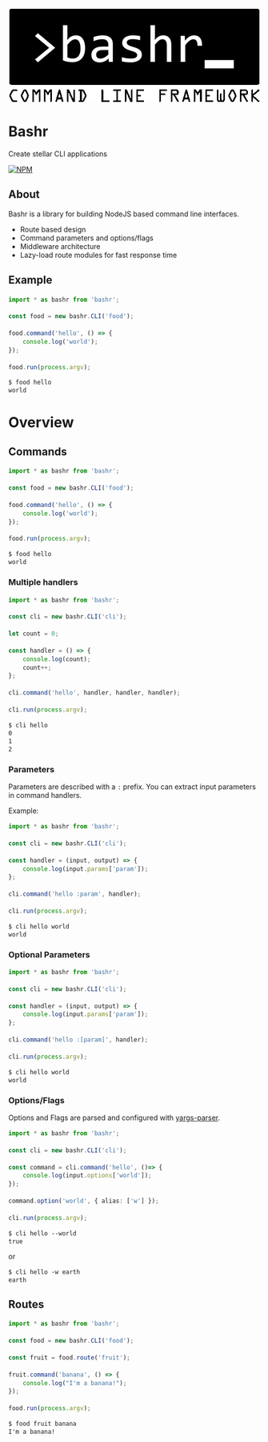 <p align="center">
  <a href="https://github.com/droplit/worqr">
    <img height="186" width="500" src="https://raw.githubusercontent.com/droplit/content/master/bashr_logo.gif">
  </a>
</p>

# Bashr
Create stellar CLI applications

 [![NPM](https://nodei.co/npm/bashr.png)](https://www.npmjs.com/package/bashr)

## About

Bashr is a library for building NodeJS based command line interfaces. 

* Route based design
* Command parameters and options/flags
* Middleware architecture
* Lazy-load route modules for fast response time

## Example

```typescript
import * as bashr from 'bashr';

const food = new bashr.CLI('food');

food.command('hello', () => {
    console.log('world');
});

food.run(process.argv);
```

```console
$ food hello
world
```

# Overview
## Commands

```typescript
import * as bashr from 'bashr';

const food = new bashr.CLI('food');

food.command('hello', () => {
    console.log('world');
});

food.run(process.argv);
```

```console
$ food hello
world
```

### Multiple handlers

```typescript
import * as bashr from 'bashr';

const cli = new bashr.CLI('cli');

let count = 0;

const handler = () => {
    console.log(count);
    count++;
};

cli.command('hello', handler, handler, handler);

cli.run(process.argv);
```

```console
$ cli hello
0
1
2
```

### Parameters 

Parameters are described with a `:` prefix. You can extract input parameters in command handlers.

Example:

```typescript
import * as bashr from 'bashr';

const cli = new bashr.CLI('cli');

const handler = (input, output) => {
    console.log(input.params['param']);
};

cli.command('hello :param', handler);

cli.run(process.argv);
```

```console
$ cli hello world
world
```

### Optional Parameters

```typescript
import * as bashr from 'bashr';

const cli = new bashr.CLI('cli');

const handler = (input, output) => {
    console.log(input.params['param']);
};

cli.command('hello :[param]', handler);

cli.run(process.argv);
```

```console
$ cli hello world
world
```

### Options/Flags

Options and Flags are parsed and configured with [yargs-parser](https://www.npmjs.com/package/yargs-parser]).

```typescript
import * as bashr from 'bashr';

const cli = new bashr.CLI('cli');

const command = cli.command('hello', ()=> {
    console.log(input.options['world']);
});

command.option('world', { alias: ['w'] });

cli.run(process.argv);
```

```console
$ cli hello --world
true
```
or
```console
$ cli hello -w earth
earth
```

## Routes

```typescript
import * as bashr from 'bashr';

const food = new bashr.CLI('food');

const fruit = food.route('fruit');

fruit.command('banana', () => {
    console.log("I'm a banana!");
});

food.run(process.argv);
```

```console
$ food fruit banana
I'm a banana!
```

